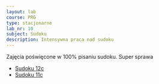 ```yaml
---
layout: lab
course: PRG
type: stacjonarne
lab_nr: 10
subject: Sudoku
description: Intensywna praca nad sudoku
---
```


Zajęcia poświęcone w 100% pisaniu sudoku. Super sprawa
- [Sudoku 12c](../assets/PRG/main12c.cpp)
- [Sudoku 11c](../assets/PRG/main11c.cpp)